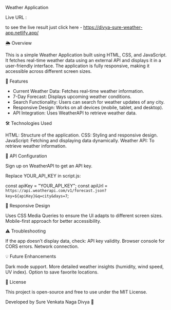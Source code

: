 Weather Application

Live URL :

to see the live result just click here - https://divya-sure-weather-app.netlify.app/

🌦 Overview

This is a simple Weather Application built using HTML, CSS, and JavaScript. It fetches real-time weather data using an external API and displays it in a user-friendly interface. The application is fully responsive, making it accessible across different screen sizes.

🚀 Features

- Current Weather Data: Fetches real-time weather information.
- 7-Day Forecast: Displays upcoming weather conditions.
- Search Functionality: Users can search for weather updates of any city.
- Responsive Design: Works on all devices (mobile, tablet, and desktop).
- API Integration: Uses WeatherAPI to retrieve weather data.

🛠️ Technologies Used

HTML: Structure of the application.
CSS: Styling and responsive design.
JavaScript: Fetching and displaying data dynamically.
Weather API: To retrieve weather information.

📌 API Configuration

Sign up on WeatherAPI to get an API key.

Replace YOUR_API_KEY in script.js:

const apiKey = "YOUR_API_KEY";
const apiUrl = `https://api.weatherapi.com/v1/forecast.json?key=${apiKey}&q=city&days=7`;

📱 Responsive Design

Uses CSS Media Queries to ensure the UI adapts to different screen sizes.
Mobile-first approach for better accessibility.

⚠️ Troubleshooting

If the app doesn’t display data, check:
API key validity.
Browser console for CORS errors.
Network connection.

💡 Future Enhancements

Dark mode support.
More detailed weather insights (humidity, wind speed, UV index).
Option to save favorite locations.

📜 License

This project is open-source and free to use under the MIT License.

Developed by Sure Venkata Naga Divya 🚀

